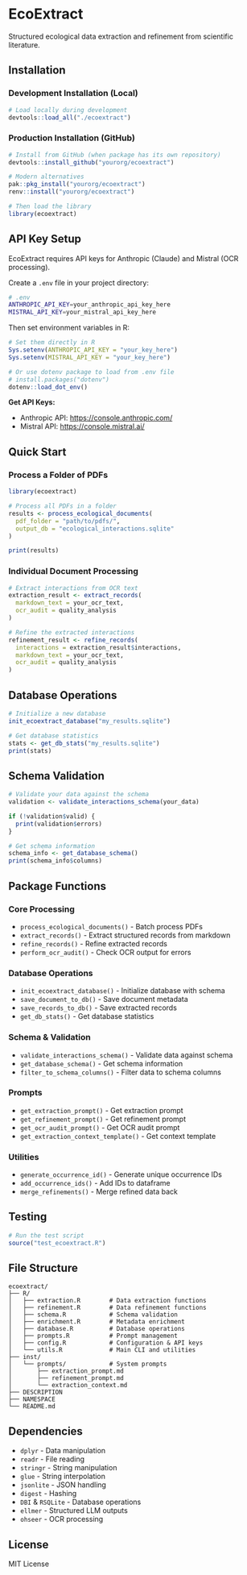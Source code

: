 # EcoExtract

Structured ecological data extraction and refinement from scientific literature.

## Installation

### Development Installation (Local)

```r
# Load locally during development
devtools::load_all("./ecoextract")
```

### Production Installation (GitHub)

```r
# Install from GitHub (when package has its own repository)
devtools::install_github("yourorg/ecoextract")

# Modern alternatives
pak::pkg_install("yourorg/ecoextract")
renv::install("yourorg/ecoextract")

# Then load the library
library(ecoextract)
```

## API Key Setup

EcoExtract requires API keys for Anthropic (Claude) and Mistral (OCR processing).

Create a `.env` file in your project directory:

```bash
# .env
ANTHROPIC_API_KEY=your_anthropic_api_key_here
MISTRAL_API_KEY=your_mistral_api_key_here
```

Then set environment variables in R:

```r
# Set them directly in R
Sys.setenv(ANTHROPIC_API_KEY = "your_key_here")
Sys.setenv(MISTRAL_API_KEY = "your_key_here")

# Or use dotenv package to load from .env file
# install.packages("dotenv")
dotenv::load_dot_env()
```

**Get API Keys:**
- Anthropic API: https://console.anthropic.com/
- Mistral API: https://console.mistral.ai/

## Quick Start

### Process a Folder of PDFs

```r
library(ecoextract)

# Process all PDFs in a folder
results <- process_ecological_documents(
  pdf_folder = "path/to/pdfs/",
  output_db = "ecological_interactions.sqlite"
)

print(results)
```

### Individual Document Processing

```r
# Extract interactions from OCR text
extraction_result <- extract_records(
  markdown_text = your_ocr_text,
  ocr_audit = quality_analysis
)

# Refine the extracted interactions  
refinement_result <- refine_records(
  interactions = extraction_result$interactions,
  markdown_text = your_ocr_text,
  ocr_audit = quality_analysis
)
```

## Database Operations

```r
# Initialize a new database
init_ecoextract_database("my_results.sqlite")

# Get database statistics
stats <- get_db_stats("my_results.sqlite")
print(stats)
```

## Schema Validation

```r
# Validate your data against the schema
validation <- validate_interactions_schema(your_data)

if (!validation$valid) {
  print(validation$errors)
}

# Get schema information
schema_info <- get_database_schema()
print(schema_info$columns)
```

## Package Functions

### Core Processing
- `process_ecological_documents()` - Batch process PDFs
- `extract_records()` - Extract structured records from markdown
- `refine_records()` - Refine extracted records
- `perform_ocr_audit()` - Check OCR output for errors

### Database Operations
- `init_ecoextract_database()` - Initialize database with schema
- `save_document_to_db()` - Save document metadata
- `save_records_to_db()` - Save extracted records
- `get_db_stats()` - Get database statistics

### Schema & Validation
- `validate_interactions_schema()` - Validate data against schema
- `get_database_schema()` - Get schema information
- `filter_to_schema_columns()` - Filter data to schema columns

### Prompts
- `get_extraction_prompt()` - Get extraction prompt
- `get_refinement_prompt()` - Get refinement prompt
- `get_ocr_audit_prompt()` - Get OCR audit prompt
- `get_extraction_context_template()` - Get context template

### Utilities
- `generate_occurrence_id()` - Generate unique occurrence IDs
- `add_occurrence_ids()` - Add IDs to dataframe
- `merge_refinements()` - Merge refined data back

## Testing

```r
# Run the test script
source("test_ecoextract.R")
```

## File Structure

```
ecoextract/
├── R/
│   ├── extraction.R        # Data extraction functions
│   ├── refinement.R        # Data refinement functions  
│   ├── schema.R            # Schema validation
│   ├── enrichment.R        # Metadata enrichment
│   ├── database.R          # Database operations
│   ├── prompts.R           # Prompt management
│   ├── config.R            # Configuration & API keys
│   └── utils.R             # Main CLI and utilities
├── inst/
│   └── prompts/            # System prompts
│       ├── extraction_prompt.md
│       ├── refinement_prompt.md
│       └── extraction_context.md
├── DESCRIPTION
├── NAMESPACE
└── README.md
```

## Dependencies

- `dplyr` - Data manipulation
- `readr` - File reading
- `stringr` - String manipulation
- `glue` - String interpolation
- `jsonlite` - JSON handling
- `digest` - Hashing
- `DBI` & `RSQLite` - Database operations
- `ellmer` - Structured LLM outputs
- `ohseer` - OCR processing

## License

MIT License